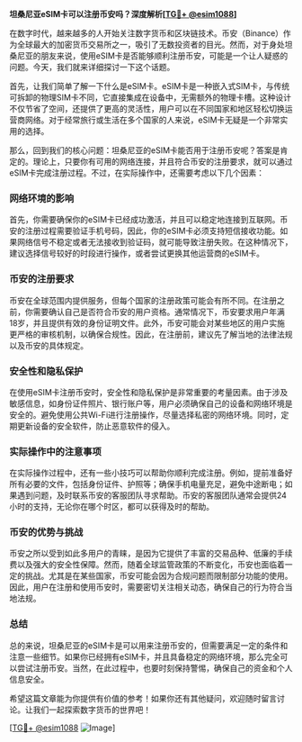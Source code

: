 **坦桑尼亚eSIM卡可以注册币安吗？深度解析[[TG💪+ @esim1088](https://t.me/s/esim1088)]**

在数字时代，越来越多的人开始关注数字货币和区块链技术。币安（Binance）作为全球最大的加密货币交易所之一，吸引了无数投资者的目光。然而，对于身处坦桑尼亚的朋友来说，使用eSIM卡是否能够顺利注册币安，可能是一个让人疑惑的问题。今天，我们就来详细探讨一下这个话题。

首先，让我们简单了解一下什么是eSIM卡。eSIM卡是一种嵌入式SIM卡，与传统可拆卸的物理SIM卡不同，它直接集成在设备中，无需额外的物理卡槽。这种设计不仅节省了空间，还提供了更高的灵活性，用户可以在不同国家和地区轻松切换运营商网络。对于经常旅行或生活在多个国家的人来说，eSIM卡无疑是一个非常实用的选择。

那么，回到我们的核心问题：坦桑尼亚的eSIM卡能否用于注册币安呢？答案是肯定的。理论上，只要你有可用的网络连接，并且符合币安的注册要求，就可以通过eSIM卡完成注册过程。不过，在实际操作中，还需要考虑以下几个因素：

### **网络环境的影响**

首先，你需要确保你的eSIM卡已经成功激活，并且可以稳定地连接到互联网。币安的注册过程需要验证手机号码，因此，你的eSIM卡必须支持短信接收功能。如果网络信号不稳定或者无法接收到验证码，就可能导致注册失败。在这种情况下，建议选择信号较好的时段进行操作，或者尝试更换其他运营商的eSIM卡。

### **币安的注册要求**

币安在全球范围内提供服务，但每个国家的注册政策可能会有所不同。在注册之前，你需要确认自己是否符合币安的用户资格。通常情况下，币安要求用户年满18岁，并且提供有效的身份证明文件。此外，币安可能会对某些地区的用户实施更严格的审核机制，以确保合规性。因此，在注册前，建议先了解当地的法律法规以及币安的具体规定。

### **安全性和隐私保护**

在使用eSIM卡注册币安时，安全性和隐私保护是非常重要的考量因素。由于涉及敏感信息，如身份证件照片、银行账户等，用户必须确保自己的设备和网络环境是安全的。避免使用公共Wi-Fi进行注册操作，尽量选择私密的网络环境。同时，定期更新设备的安全软件，防止恶意软件的侵入。

### **实际操作中的注意事项**

在实际操作过程中，还有一些小技巧可以帮助你顺利完成注册。例如，提前准备好所有必要的文件，包括身份证件、护照等；确保手机电量充足，避免中途断电；如果遇到问题，及时联系币安的客服团队寻求帮助。币安的客服团队通常会提供24小时的支持，无论你在哪个时区，都可以获得及时的帮助。

### **币安的优势与挑战**

币安之所以受到如此多用户的青睐，是因为它提供了丰富的交易品种、低廉的手续费以及强大的安全性保障。然而，随着全球监管政策的不断变化，币安也面临着一定的挑战。尤其是在某些国家，币安可能会因为合规问题而限制部分功能的使用。因此，用户在注册和使用币安时，需要密切关注相关动态，确保自己的行为符合当地法规。

### **总结**

总的来说，坦桑尼亚的eSIM卡是可以用来注册币安的，但需要满足一定的条件和注意一些细节。如果你已经拥有eSIM卡，并且具备稳定的网络环境，那么完全可以尝试注册币安。当然，在此过程中，也要时刻保持警惕，确保自己的资金和个人信息安全。

希望这篇文章能为你提供有价值的参考！如果你还有其他疑问，欢迎随时留言讨论。让我们一起探索数字货币的世界吧！

[[TG💪+ @esim1088](https://t.me/s/esim1088) ![Image](https://i.postimg.cc/4NQfJmqS/Snipaste-2025-05-13-00-14-12.png)]